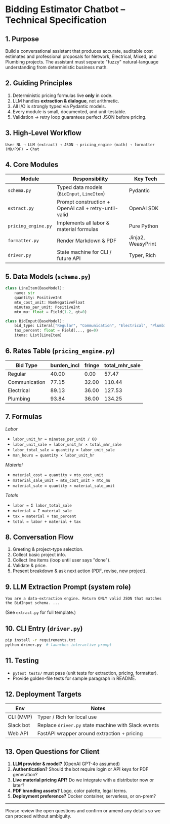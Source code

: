 # Bidding Estimator Chatbot – Technical Specification

## 1. Purpose
Build a conversational assistant that produces accurate, auditable cost estimates and professional proposals for Network, Electrical, Mixed, and Plumbing projects. The assistant must separate "fuzzy" natural-language understanding from deterministic business math.

## 2. Guiding Principles
1. Deterministic pricing formulas live **only** in code.
2. LLM handles **extraction & dialogue**, not arithmetic.
3. All I/O is strongly typed via Pydantic models.
4. Every module is small, documented, and unit-testable.
5. Validation → retry loop guarantees perfect JSON before pricing.

## 3. High-Level Workflow
```text
User NL → LLM (extract) → JSON → pricing_engine (math) → formatter (MD/PDF) → Chat
```

## 4. Core Modules
| Module | Responsibility | Key Tech |
| ------ | -------------- | -------- |
| `schema.py` | Typed data models (`BidInput`, `LineItem`) | Pydantic |
| `extract.py` | Prompt construction + OpenAI call + retry-until-valid | OpenAI SDK |
| `pricing_engine.py` | Implements all labor & material formulas | Pure Python |
| `formatter.py` | Render Markdown & PDF | Jinja2, WeasyPrint |
| `driver.py` | State machine for CLI / future API | Typer, Rich |

## 5. Data Models (`schema.py`)
```python
class LineItem(BaseModel):
    name: str
    quantity: PositiveInt
    mto_cost_unit: NonNegativeFloat
    minutes_per_unit: PositiveInt
    mto_mu: float = Field(1.2, gt=0)

class BidInput(BaseModel):
    bid_type: Literal["Regular", "Communication", "Electrical", "Plumbing"]
    tax_percent: float = Field(..., ge=0)
    items: List[LineItem]
```

## 6. Rates Table (`pricing_engine.py`)
| Bid Type | burden_incl | fringe | total_mhr_sale |
| -------- | ----------- | ------ | -------------- |
| Regular | 40.00 | 0.00 | 57.47 |
| Communication | 77.15 | 32.00 | 110.44 |
| Electrical | 89.13 | 36.00 | 127.53 |
| Plumbing | 93.84 | 36.00 | 134.25 |

## 7. Formulas
*Labor*
- `labor_unit_hr = minutes_per_unit / 60`
- `labor_unit_sale = labor_unit_hr × total_mhr_sale`
- `labor_total_sale = quantity × labor_unit_sale`
- `man_hours = quantity × labor_unit_hr`

*Material*
- `material_cost = quantity × mto_cost_unit`
- `material_sale_unit = mto_cost_unit × mto_mu`
- `material_sale = quantity × material_sale_unit`

*Totals*
- `labor = Σ labor_total_sale`
- `material = Σ material_sale`
- `tax = material × tax_percent`
- `total = labor + material + tax`

## 8. Conversation Flow
1. Greeting & project-type selection.
2. Collect basic project info.
3. Collect line items (loop until user says "done").
4. Validate & price.
5. Present breakdown & ask next action (PDF, revise, new project).

## 9. LLM Extraction Prompt (system role)
```
You are a data-extraction engine. Return ONLY valid JSON that matches the BidInput schema. ...
```
(See `extract.py` for full template.)

## 10. CLI Entry (`driver.py`)
```bash
pip install -r requirements.txt
python driver.py  # launches interactive prompt
```

## 11. Testing
- `pytest tests/` must pass (unit tests for extraction, pricing, formatter).
- Provide golden-file tests for sample paragraph in README.

## 12. Deployment Targets
| Env | Notes |
| ----|-------|
| CLI (MVP) | Typer / Rich for local use |
| Slack bot | Replace `driver.py` state machine with Slack events |
| Web API | FastAPI wrapper around extraction + pricing |

## 13. Open Questions for Client
1. **LLM provider & model?** (OpenAI GPT-4o assumed)
2. **Authentication?** Should the bot require login or API keys for PDF generation?
3. **Live material pricing API?** Do we integrate with a distributor now or later?
4. **PDF branding assets?** Logo, color palette, legal terms.
5. **Deployment preference?** Docker container, serverless, or on-prem?

---
Please review the open questions and confirm or amend any details so we can proceed without ambiguity. 
